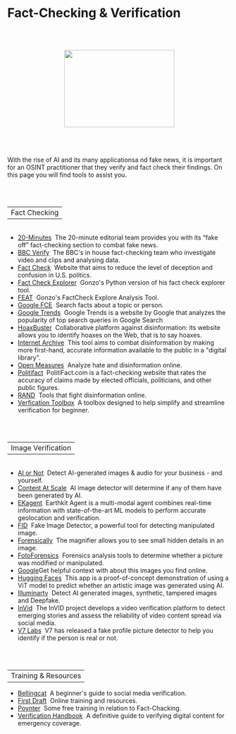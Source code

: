 # Fact-Checking & Verification
<br></br>
<p align="center">
 <img width="250" height="175" src="https://www.cqcore.uk/wp-content/uploads/2024/06/Screenshot-2024-06-13-122030.png">
</p>
<br></br>
<p>With the rise of AI and its many applicationsa nd fake news, it is important for an OSINT practitioner that they verify and fact check their findings. On this page you will find tools to assist you.</p>
<br/>
<table>
   <tr>
       <td>Fact Checking</td>
   </tr>
</table>
<ul>
  <li><a href="https://www.20minutes.fr/societe/desintox/">20-Minutes</a>&nbsp;&nbsp;The 20-minute editorial team provides you with its “fake off” fact-checking section to combat fake news.</li>
  <li><a href="https://www.bbc.co.uk/news/reality_check">BBC Verify</a>&nbsp;&nbsp;The BBC's in house fact-checking team who investigate video and clips and analysing data.</li>
  <li><a href="https://www.factcheck.org/">Fact Check</a>&nbsp;&nbsp;Website that aims to reduce the level of deception and confusion in U.S. politics.</li>
  <li><a href="https://github.com/GONZOsint/factcheckexplorer">Fact Check Explorer</a>&nbsp;&nbsp;Gonzo's Python version of his fact check explorer tool.</li>
  <li><a href="https://feat.onrender.com/">FEAT</a>&nbsp;&nbsp;Gonzo's FactCheck Explore Analysis Tool.</li>
  <li><a href="https://toolbox.google.com/factcheck/explorer/search/list:recent;hl=en">Google FCE</a>&nbsp;&nbsp;Search facts about a topic or person.</li>
  <li><a href="https://trends.google.com/trends/">Google Trends</a>&nbsp;&nbsp;Google Trends is a website by Google that analyzes the popularity of top search queries in Google Search</li>
  <li><a href="https://www.hoaxbuster.com/">HoaxBuster</a>&nbsp;&nbsp;Collaborative platform against disinformation: its website allows you to identify hoaxes on the Web, that is to say hoaxes.</li>
  <li><a href="https://archive.org/details/tv">Internet Archive</a>&nbsp;&nbsp;This tool aims to combat disinformation by making more first-hand, accurate information available to the public in a "digital library".</li>
  <li><a href="https://openmeasures.io/">Open Measures</a>&nbsp;&nbsp;Analyze hate and disinformation online.</li>
  <li><a href="https://www.politifact.com/">Politifact</a>&nbsp;&nbsp;PolitiFact.com is a fact-checking website that rates the accuracy of claims made by elected officials, politicians, and other public figures.</li>
  <li><a href="https://www.rand.org/research/projects/truth-decay/fighting-disinformation/search.html">RAND</a>&nbsp;&nbsp;Tools that fight disinformation online.</li>
  <li><a href="https://firstdraftnews.org/verification-toolbox/">Verfication Toolbox</a>&nbsp;&nbsp;A toolbox designed to help simplify and streamline verification for beginner.</li>
</ul>
<br/>
<table>
   <tr>
       <td>Image Verification</td>
   </tr>
</table>
<ul>
  <li><a href="https://www.aiornot.com/">AI or Not</a>&nbsp;&nbsp;Detect AI-generated images & audio for your business - and yourself.</li>
  <lI><a href="https://contentatscale.ai/ai-image-detector/?fpr=ddiy&fp_sid=aiiamgedetect">Content At Scale</a>&nbsp;&nbsp;AI image detector will determine if any of them have been generated by AI.</lI>
  <li><a href="https://agent.earthkit.app/">EKagent</a>&nbsp;&nbsp;Earthkit Agent is a multi-modal agent combines real-time information with state-of-the-art ML models to perform accurate geolocation and verification.</li>
  <li><a href="https://www.fakeimagedetector.com/">FID</a>&nbsp;&nbsp;Fake Image Detector, a powerful tool for detecting manipulated image.</li>
  <li><a href="https://29a.ch/photo-forensics/#forensic-magnifier">Forensically</a>&nbsp;&nbsp;The magnifier allows you to see small hidden details in an image.</li>
  <li><a href="https://fotoforensics.com/">FotoForensics</a>&nbsp;&nbsp;Forensics analysis tools to determine whether a picture was modified or manipulated.</li>
  <li><a href="https://blog.google/products/search/about-this-image-google-search/">Google</a>Get helpful context with about this images you find online.</li>
  <li><a href="https://huggingface.co/spaces/umm-maybe/AI-image-detector">Hugging Faces</a>&nbsp;&nbsp;This app is a proof-of-concept demonstration of using a ViT model to predict whether an artistic image was generated using AI.</li>
  <li><a href="https://illuminarty.ai/en/">Illuminarty</a>&nbsp;&nbsp;Detect AI generated images, synthetic, tampered images and Deepfake.</li>
  <li><a href="https://www.invid-project.eu/">InVid</a>&nbsp;&nbsp;The InVID project develops a video verification platform to detect emerging stories and assess the reliability of video content spread via social media.</li>
  <li><a href="https://www.v7labs.com/news/v7-releases-deep-fake-detector-for-chrome">V7 Labs</a>&nbsp;&nbsp;V7 has released a fake profile picture detector to help you identify if the person is real or not.</li>
</ul>
<br/>
<table>
   <tr>
       <td>Training & Resources</td>
   </tr>
</table>
<uL>
    <li><a href="https://www.bellingcat.com/resources/2021/11/01/a-beginners-guide-to-social-media-verification/">Bellingcat</a>&nbsp;&nbsp;A beginner's guide to social media verification.</li>
    <li><a href="https://firstdraftnews.org/training/verification/">First Draft</a>&nbsp;&nbsp;Online training and resources.</li>
    <li><a href="https://www.poynter.org/ifcn/training-ifcn/">Poynter</a>&nbsp;&nbsp;Some free training in relation to Fact-Chacking.</li>
    <li><a href="https://verificationhandbook.com/">Verification Handbook</a>&nbsp;&nbsp;A definitive guide to verifying digital content for emergency coverage.</li>
</uL>
